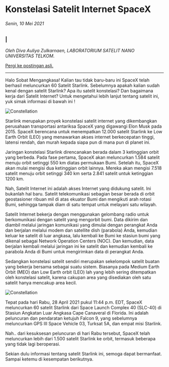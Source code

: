 # Konstelasi Satelit Internet SpaceX
###### Senin, 10 Mei 2021
### |
_Oleh Diva Auliya Zulkarnaen, LABORATORIUM SATELIT NANO UNIVERSITAS TELKOM._

[Pergi ke postingan asli.](https://nesr.labs.telkomuniversity.ac.id/starlink-konstelasi-satelit-internet-spacex/)

---

Halo Sobat Mengangkasa! Kalian tau tidak baru-baru ini SpaceX telah berhasil meluncurkan 60 Satelit Starlink. Sebelumnya apakah kalian sudah kenal dengan satelit Starlink? Apa itu satelit konstelasi? Dan bagaimana kerja dari Satelit Internet? Untuk mengetahui lebih lanjut tentang satelit ini, yuk simak informasi di bawah ini !

![Constellation](https://lh3.googleusercontent.com/zJ98ZiI13Hcc1O_4lJbAlOVkm6I-SkVbjt1LJQ23j5cW72OH_4L5_OKmQ9g5hyNwV4butFG2hwVvRi2eumu9zGjxnqKT_O154-6xK9okE2LmjcRnq19BRuz7kXzubcJHODvFH_c)

Starlink merupakan proyek konstelasi satelit internet yang dikembangkan perusahaan transportasi antariksa SpaceX yang digawangi Elon Musk pada 2015. SpaceX berencana untuk menempatkan 12.000 satelit Starlink ke Low Earth Orbit (LEO) yang menawarkan akses internet berkecepatan tinggi, latensi rendah, dan murah kepada siapa pun di mana pun di planet ini.

Jaringan konstelasi Starlink direncanakan berada dalam 3 ketinggian orbit yang berbeda. Pada fase pertama, SpaceX akan meluncurkan 1.584 satelit menuju orbit setinggi 550 km diatas permukaan Bumi. Setelah itu, SpaceX akan mulai mengisi dua ketinggian orbit lainnya. Mereka akan mengisi 7.518 satelit menuju orbit setinggi 340 km serta 2.841 satelit untuk ketinggian 1200 km.

 Nah, Satelit Internet ini adalah akses Internet yang didukung satelit. Ini bukanlah hal baru. Satelit telekomunikasi sebagian besar berada di orbit geostasioner ribuan mil di atas ekuator Bumi dan mengikuti arah rotasi Bumi, sehingga tampak diam di satu tempat untuk melayani satu wilayah.

 Satelit Internet bekerja dengan menggunakan gelombang radio untuk berkomunikasi dengan satelit yang mengorbit bumi. Data dikirim dan diambil melalui jaringan komunikasi yang dimulai dengan perangkat Anda dan berjalan melalui modem dan satellite dish (parabola) Anda, kemudian keluar ke satelit di luar angkasa, lalu kembali ke Bumi ke stasiun bumi yang dikenal sebagai Network Operation Centers (NOC). Dan kemudian, data berjalan kembali melalui jaringan ini ke satelit dan kemudian kembali ke parabola Anda di Bumi  untuk mengirimkan data di perangkat Anda.

Sedangkan konstelasi satelit sendiri merupakan sekelompok satelit buatan yang bekerja bersama sebagai suatu sistem. Biasanya pada Medium Earth Orbit (MEO) dan Low Earth orbit (LEO) lah yang lebih sering ditempatkan oleh konstelasi satelit, karena cakupan area yang disediakan oleh satu satelit hanya mencakup area kecil.

![Constellation](https://lh5.googleusercontent.com/mcSjS-S2Yk_ZinTIZEynk_Hl1J292wBzEjbFBk9ftXG0BvmCwkXPnsAQZ3lEv6itAY4boYDQ9Wvp5tPJe1hOM1yic726RLOdTQ2gpgjLaUb7QN-VbkReQ-HArDvpRg7-aqKgXFc)

Tepat pada hari Rabu, 28 April 2021 pukul 11:44 p.m. EDT, SpaceX meluncurkan 60 satelit Starlink dari Space Launch Complex 40 (SLC-40) di Stasiun Angkatan Luar Angkasa Cape Canaveral di Florida. Ini adalah peluncuran dan pendaratan ketujuh Falcon 9, yang sebelumnya meluncurkan GPS III Space Vehicle 03, Turksat 5A, dan empat misi Starlink.

Nah.. dari kesuksesan peluncuran di hari Rabu tersebut,  SpaceX telah meluncurkan lebih dari 1.500 satelit Starlink ke orbit, termasuk beberapa yang tidak lagi beroperasi. 

Sekian dulu informasi tentang satelit Starlink ini, semoga dapat bermanfaat. Sampai ketemu di kesempatan berikutnya.

